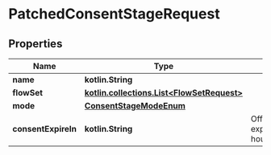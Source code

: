 
# PatchedConsentStageRequest

## Properties
Name | Type | Description | Notes
------------ | ------------- | ------------- | -------------
**name** | **kotlin.String** |  |  [optional]
**flowSet** | [**kotlin.collections.List&lt;FlowSetRequest&gt;**](FlowSetRequest.md) |  |  [optional]
**mode** | [**ConsentStageModeEnum**](ConsentStageModeEnum.md) |  |  [optional]
**consentExpireIn** | **kotlin.String** | Offset after which consent expires. (Format: hours&#x3D;1;minutes&#x3D;2;seconds&#x3D;3). |  [optional]



